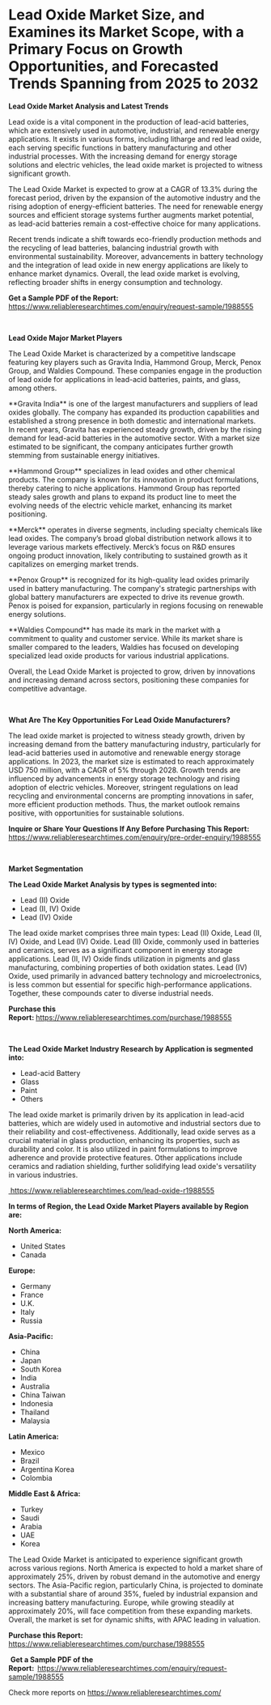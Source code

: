 <p><h1>Lead Oxide Market Size, and Examines its Market Scope, with a Primary Focus on Growth Opportunities, and Forecasted Trends Spanning from 2025 to 2032</h1></p><p><strong>Lead Oxide Market Analysis and Latest Trends</strong></p>
<p><p>Lead oxide is a vital component in the production of lead-acid batteries, which are extensively used in automotive, industrial, and renewable energy applications. It exists in various forms, including litharge and red lead oxide, each serving specific functions in battery manufacturing and other industrial processes. With the increasing demand for energy storage solutions and electric vehicles, the lead oxide market is projected to witness significant growth.</p><p>The Lead Oxide Market is expected to grow at a CAGR of 13.3% during the forecast period, driven by the expansion of the automotive industry and the rising adoption of energy-efficient batteries. The need for renewable energy sources and efficient storage systems further augments market potential, as lead-acid batteries remain a cost-effective choice for many applications. </p><p>Recent trends indicate a shift towards eco-friendly production methods and the recycling of lead batteries, balancing industrial growth with environmental sustainability. Moreover, advancements in battery technology and the integration of lead oxide in new energy applications are likely to enhance market dynamics. Overall, the lead oxide market is evolving, reflecting broader shifts in energy consumption and technology.</p></p>
<p><strong>Get a Sample PDF of the Report:&nbsp;</strong> <a href="https://www.reliableresearchtimes.com/enquiry/request-sample/1988555?utm_campaign=2273&utm_medium=2&utm_source=Github&utm_content=ia&utm_term=01042025&utm_id=lead-oxide">https://www.reliableresearchtimes.com/enquiry/request-sample/1988555</a></p>
<p>&nbsp;</p>
<p><strong>Lead Oxide Major Market Players</strong></p>
<p><p>The Lead Oxide Market is characterized by a competitive landscape featuring key players such as Gravita India, Hammond Group, Merck, Penox Group, and Waldies Compound. These companies engage in the production of lead oxide for applications in lead-acid batteries, paints, and glass, among others.</p><p>**Gravita India** is one of the largest manufacturers and suppliers of lead oxides globally. The company has expanded its production capabilities and established a strong presence in both domestic and international markets. In recent years, Gravita has experienced steady growth, driven by the rising demand for lead-acid batteries in the automotive sector. With a market size estimated to be significant, the company anticipates further growth stemming from sustainable energy initiatives.</p><p>**Hammond Group** specializes in lead oxides and other chemical products. The company is known for its innovation in product formulations, thereby catering to niche applications. Hammond Group has reported steady sales growth and plans to expand its product line to meet the evolving needs of the electric vehicle market, enhancing its market positioning.</p><p>**Merck** operates in diverse segments, including specialty chemicals like lead oxides. The company’s broad global distribution network allows it to leverage various markets effectively. Merck’s focus on R&D ensures ongoing product innovation, likely contributing to sustained growth as it capitalizes on emerging market trends.</p><p>**Penox Group** is recognized for its high-quality lead oxides primarily used in battery manufacturing. The company's strategic partnerships with global battery manufacturers are expected to drive its revenue growth. Penox is poised for expansion, particularly in regions focusing on renewable energy solutions.</p><p>**Waldies Compound** has made its mark in the market with a commitment to quality and customer service. While its market share is smaller compared to the leaders, Waldies has focused on developing specialized lead oxide products for various industrial applications.</p><p>Overall, the Lead Oxide Market is projected to grow, driven by innovations and increasing demand across sectors, positioning these companies for competitive advantage.</p></p>
<p>&nbsp;</p>
<p><strong>What Are The Key Opportunities For Lead Oxide Manufacturers?</strong></p>
<p><p>The lead oxide market is projected to witness steady growth, driven by increasing demand from the battery manufacturing industry, particularly for lead-acid batteries used in automotive and renewable energy storage applications. In 2023, the market size is estimated to reach approximately USD 750 million, with a CAGR of 5% through 2028. Growth trends are influenced by advancements in energy storage technology and rising adoption of electric vehicles. Moreover, stringent regulations on lead recycling and environmental concerns are prompting innovations in safer, more efficient production methods. Thus, the market outlook remains positive, with opportunities for sustainable solutions.</p></p>
<p><strong>Inquire or Share Your Questions If Any Before Purchasing This Report:</strong> <a href="https://www.reliableresearchtimes.com/enquiry/pre-order-enquiry/1988555?utm_campaign=2273&utm_medium=2&utm_source=Github&utm_content=ia&utm_term=01042025&utm_id=lead-oxide">https://www.reliableresearchtimes.com/enquiry/pre-order-enquiry/1988555</a></p>
<p>&nbsp;</p>
<p><strong>Market Segmentation</strong></p>
<p><strong>The Lead Oxide Market Analysis by types is segmented into:</strong></p>
<p><ul><li>Lead (II) Oxide</li><li>Lead (II, IV) Oxide</li><li>Lead (IV) Oxide</li></ul></p>
<p><p>The lead oxide market comprises three main types: Lead (II) Oxide, Lead (II, IV) Oxide, and Lead (IV) Oxide. Lead (II) Oxide, commonly used in batteries and ceramics, serves as a significant component in energy storage applications. Lead (II, IV) Oxide finds utilization in pigments and glass manufacturing, combining properties of both oxidation states. Lead (IV) Oxide, used primarily in advanced battery technology and microelectronics, is less common but essential for specific high-performance applications. Together, these compounds cater to diverse industrial needs.</p></p>
<p><strong>Purchase this Report:&nbsp;</strong><a href="https://www.reliableresearchtimes.com/purchase/1988555?utm_campaign=2273&utm_medium=2&utm_source=Github&utm_content=ia&utm_term=01042025&utm_id=lead-oxide">https://www.reliableresearchtimes.com/purchase/1988555</a></p>
<p>&nbsp;</p>
<p><strong>The Lead Oxide Market Industry Research by Application is segmented into:</strong></p>
<p><ul><li>Lead-acid Battery</li><li>Glass</li><li>Paint</li><li>Others</li></ul></p>
<p><p>The lead oxide market is primarily driven by its application in lead-acid batteries, which are widely used in automotive and industrial sectors due to their reliability and cost-effectiveness. Additionally, lead oxide serves as a crucial material in glass production, enhancing its properties, such as durability and color. It is also utilized in paint formulations to improve adherence and provide protective features. Other applications include ceramics and radiation shielding, further solidifying lead oxide's versatility in various industries.</p></p>
<p><a href="https://www.reliableresearchtimes.com/lead-oxide-r1988555?utm_campaign=2273&utm_medium=2&utm_source=Github&utm_content=ia&utm_term=01042025&utm_id=lead-oxide">&nbsp;https://www.reliableresearchtimes.com/lead-oxide-r1988555</a></p>
<p><strong>In terms of Region, the Lead Oxide Market Players available by Region are:</strong></p>
<p>
    <p> <strong> North America: </strong>
        <ul>
            <li>United States</li>
            <li>Canada</li>
        </ul>
        </p> 
    <p> <strong> Europe: </strong>
        <ul>
            <li>Germany</li>
            <li>France</li>
            <li>U.K.</li>
            <li>Italy</li>
            <li>Russia</li>
        </ul>
        </p> 
    <p> <strong> Asia-Pacific: </strong>
        <ul>
            <li>China</li>
            <li>Japan</li>
            <li>South Korea</li>
            <li>India</li>
            <li>Australia</li>
            <li>China Taiwan</li>
            <li>Indonesia</li>
            <li>Thailand</li>
            <li>Malaysia</li>
        </ul>
        </p> 
    <p> <strong> Latin America: </strong>
        <ul>
            <li>Mexico</li>
            <li>Brazil</li>
            <li>Argentina Korea</li>
            <li>Colombia</li>
        </ul>
        </p> 
    <p> <strong> Middle East & Africa: </strong>
        <ul>
            <li>Turkey</li>
            <li>Saudi</li>
            <li>Arabia</li>
            <li>UAE</li>
            <li>Korea</li>
        </ul>
    </p>
    </p>
<p><p>The Lead Oxide Market is anticipated to experience significant growth across various regions. North America is expected to hold a market share of approximately 25%, driven by robust demand in the automotive and energy sectors. The Asia-Pacific region, particularly China, is projected to dominate with a substantial share of around 35%, fueled by industrial expansion and increasing battery manufacturing. Europe, while growing steadily at approximately 20%, will face competition from these expanding markets. Overall, the market is set for dynamic shifts, with APAC leading in valuation.</p></p>
<p><strong>Purchase this Report: </strong><a href="https://www.reliableresearchtimes.com/purchase/1988555?utm_campaign=2273&utm_medium=2&utm_source=Github&utm_content=ia&utm_term=01042025&utm_id=lead-oxide">https://www.reliableresearchtimes.com/purchase/1988555</a></p>
<p>&nbsp;<strong>Get a Sample PDF of the Report:&nbsp;&nbsp;</strong><a href="https://www.reliableresearchtimes.com/enquiry/request-sample/1988555?utm_campaign=2273&utm_medium=2&utm_source=Github&utm_content=ia&utm_term=01042025&utm_id=lead-oxide">https://www.reliableresearchtimes.com/enquiry/request-sample/1988555</a></p>
<p><strong></strong></p>
<p>Check more reports on <a href="https://www.reliableresearchtimes.com/?utm_campaign=2273&utm_medium=2&utm_source=Github&utm_content=ia&utm_term=01042025&utm_id=lead-oxide">https://www.reliableresearchtimes.com/</a></p>